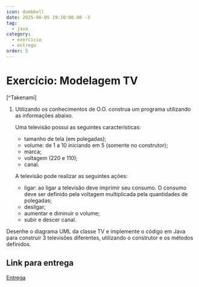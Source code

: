 ```yaml
---
icon: dumbbell
date: 2025-06-05 19:10:00.00 -3
tag:
  - java
category:
  - exercicio
  - entrega
order: 5
---
```


# Exercício: Modelagem TV

[^Takenami]

1. Utilizando os conhecimentos de O.O.  construa um programa utilizando as informações abaixo. 

    Uma televisão possui as seguintes características:
    - tamanho de tela (em polegadas);
    - volume: de 1 a 10 iniciando em 5 (somente no construtor);
    - marca;
    - voltagem (220 e 110);
    - canal.

    A televisão pode realizar as seguintes ações:
    - ligar: ao ligar a televisão deve imprimir seu consumo. O consumo deve ser definido pela voltagem multiplicada pela quantidades de polegadas;
    - desligar;
    - aumentar e diminuir o volume;
    - subir e descer canal.

Desenhe o diagrama UML da classe TV e implemente o código em Java para construir 3 televisões diferentes, utilizando o construtor e os métodos definidos.

## Link para entrega

[Entrega](https://classroom.github.com/a/NjDzH21M)


<!-- @include: ../../../includes/bib.md -->
